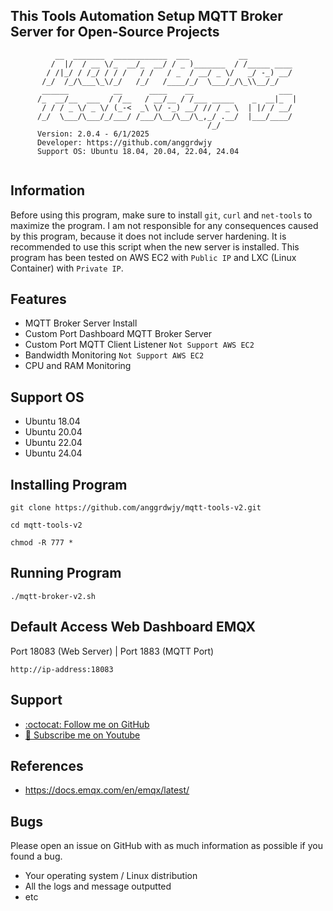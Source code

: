 ## This Tools Automation Setup MQTT Broker Server for Open-Source Projects

```                                                                                                   
          __  _______  ____________  ___           __                   
         /  |/  / __ \/_  __/_  __/ / _ )_______  / /_____ ____         
        / /|_/ / /_/ / / /   / /   / _  / __/ _ \/   _/ -_) __/         
       /_/  /_/\___\_\/_/   /_/   /____/_/  \___/_/\_\\__/_/                                                          
       ______          __      ____    __                   ___         
      /_  __/__  ___  / /__   / __/__ / /___ _____    _  __|_  |        
       / / / _ \/ _ \/ (_-<  _\ \/ -_) __/ // / _ \  | |/ / __/         
      /_/  \___/\___/_/___/ /___/\__/\__/\_,_/ .__/  |___/____/         
                                            /_/                         
      Version: 2.0.4 - 6/1/2025                          
      Developer: https://github.com/anggrdwjy              
      Support OS: Ubuntu 18.04, 20.04, 22.04, 24.04        
                                                                                           
```

## Information

Before using this program, make sure to install `git`, `curl` and `net-tools` to maximize the program. I am not responsible for any consequences caused by this program, because it does not include server hardening. It is recommended to use this script when the new server is installed. This program has been tested on AWS EC2 with `Public IP` and LXC (Linux Container) with `Private IP`.

## Features
* MQTT Broker Server Install
* Custom Port Dashboard MQTT Broker Server
* Custom Port MQTT Client Listener `Not Support AWS EC2`
* Bandwidth Monitoring `Not Support AWS EC2`
* CPU and RAM Monitoring

## Support OS
* Ubuntu 18.04
* Ubuntu 20.04
* Ubuntu 22.04
* Ubuntu 24.04

## Installing Program
```
git clone https://github.com/anggrdwjy/mqtt-tools-v2.git
```
```
cd mqtt-tools-v2
```
```
chmod -R 777 *
```

## Running Program
```
./mqtt-broker-v2.sh
```

## Default Access Web Dashboard EMQX
Port 18083 (Web Server) | Port 1883 (MQTT Port)
```
http://ip-address:18083
```

## Support

* [:octocat: Follow me on GitHub](https://github.com/anggrdwjy)
* [🔔 Subscribe me on Youtube](https://www.youtube.com/@anggarda.wijaya)

## References

* https://docs.emqx.com/en/emqx/latest/

## Bugs

Please open an issue on GitHub with as much information as possible if you found a bug.
* Your operating system / Linux distribution
* All the logs and message outputted
* etc
